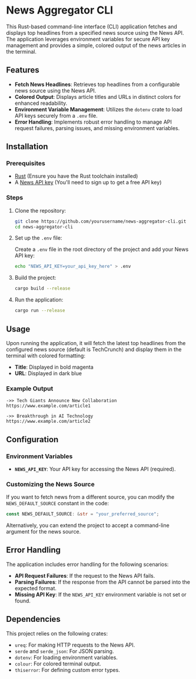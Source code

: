# News Aggregator CLI

This Rust-based command-line interface (CLI) application fetches and displays top headlines from a specified news source using the News API. The application leverages environment variables for secure API key management and provides a simple, colored output of the news articles in the terminal.

## Features

- **Fetch News Headlines**: Retrieves top headlines from a configurable news source using the News API.
- **Colored Output**: Displays article titles and URLs in distinct colors for enhanced readability.
- **Environment Variable Management**: Utilizes the `dotenv` crate to load API keys securely from a `.env` file.
- **Error Handling**: Implements robust error handling to manage API request failures, parsing issues, and missing environment variables.

## Installation

### Prerequisites

- [Rust](https://www.rust-lang.org/tools/install) (Ensure you have the Rust toolchain installed)
- A [News API key](https://newsapi.org/register) (You'll need to sign up to get a free API key)

### Steps

1. Clone the repository:

   ```bash
   git clone https://github.com/yourusername/news-aggregator-cli.git
   cd news-aggregator-cli
   ```

2. Set up the `.env` file:

   Create a `.env` file in the root directory of the project and add your News API key:

   ```bash
   echo "NEWS_API_KEY=your_api_key_here" > .env
   ```

3. Build the project:

   ```bash
   cargo build --release
   ```

4. Run the application:

   ```bash
   cargo run --release
   ```

## Usage

Upon running the application, it will fetch the latest top headlines from the configured news source (default is TechCrunch) and display them in the terminal with colored formatting:

- **Title**: Displayed in bold magenta
- **URL**: Displayed in dark blue

### Example Output

```text
->> Tech Giants Announce New Collaboration
https://www.example.com/article1

->> Breakthrough in AI Technology
https://www.example.com/article2
```

## Configuration

### Environment Variables

- **`NEWS_API_KEY`**: Your API key for accessing the News API (required).
  
### Customizing the News Source

If you want to fetch news from a different source, you can modify the `NEWS_DEFAULT_SOURCE` constant in the code:

```rust
const NEWS_DEFAULT_SOURCE: &str = "your_preferred_source";
```

Alternatively, you can extend the project to accept a command-line argument for the news source.

## Error Handling

The application includes error handling for the following scenarios:

- **API Request Failures**: If the request to the News API fails.
- **Parsing Failures**: If the response from the API cannot be parsed into the expected format.
- **Missing API Key**: If the `NEWS_API_KEY` environment variable is not set or found.

## Dependencies

This project relies on the following crates:

- `ureq`: For making HTTP requests to the News API.
- `serde` and `serde_json`: For JSON parsing.
- `dotenv`: For loading environment variables.
- `colour`: For colored terminal output.
- `thiserror`: For defining custom error types.
